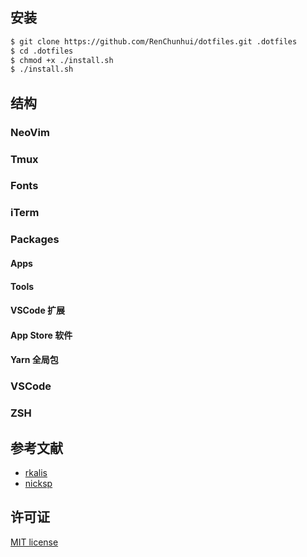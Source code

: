 ## 安装
```bash
$ git clone https://github.com/RenChunhui/dotfiles.git .dotfiles
$ cd .dotfiles
$ chmod +x ./install.sh
$ ./install.sh
```

## 结构

### NeoVim

### Tmux

### Fonts

### iTerm

### Packages

#### Apps

#### Tools

#### VSCode 扩展

#### App Store 软件

#### Yarn 全局包

### VSCode

### ZSH

## 参考文献

- [rkalis](https://github.com/rkalis/dotfiles)
- [nicksp](https://github.com/nicksp/dotfiles)

## 许可证

[MIT license](LICENSE)
